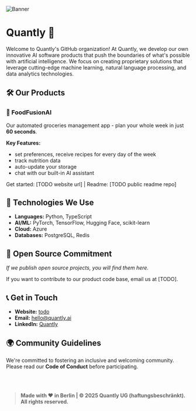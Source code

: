
![Banner](https://github.com/user-attachments/assets/ec84c594-22d0-413f-939f-b09e2b8c47db)

# Quantly 🚀

Welcome to Quantly's GitHub organization! At Quantly, we develop our own innovative AI software products that push the boundaries of what's possible with artificial intelligence. We focus on creating proprietary solutions that leverage cutting-edge machine learning, natural language processing, and data analytics technologies.

## 🛠️ Our Products

### 🍴 FoodFusionAI
Our automated groceries management app - plan your whole week in just **60 seconds**.

**Key Features:**
- set preferences, receive recipes for every day of the week
- track nutrition data
- auto-update your storage
- chat with our built-in AI assistant

Get started: [TODO website url] |
Readme: [TODO public readme repo]

## 🔧 Technologies We Use

- **Languages:** Python, TypeScript
- **AI/ML:** PyTorch, TensorFlow, Hugging Face, scikit-learn
- **Cloud:** Azure
- **Databases:** PostgreSQL, Redis

## 🤝 Open Source Commitment

*If we publish open source projects, you will find them here.*

If you want to contribute to our product code base, email us at [TODO].

## 📞 Get in Touch

- **Website:** [todo](todo)
- **Email:** hello@quantly.ai
- **LinkedIn:** [Quantly](https://linkedin.com/company/quantly-ai)

## 🌍 Community Guidelines

We're committed to fostering an inclusive and welcoming community. Please read our **Code of Conduct** before participating.

<br><br>

> **Made with ❤️ in Berlin | © 2025 Quantly UG (haftungsbeschränkt). All rights reserved.**

